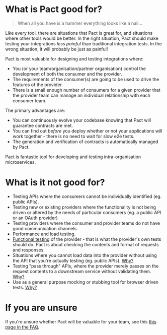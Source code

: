 # What is Pact good for?

> When all you have is a hammer everything looks like a nail...

Like every tool, there are situations that Pact is great for, and situations where other tools would be better.
In the right situation, Pact should make testing your integrations _less painful_ than traditional integration tests.
In the wrong situation, it will probably be just as painful!

Pact is most valuable for designing and testing integrations where:

* You (or your team/organisation/partner organisation) control the development of both the consumer and the provider.
* The requirements of the consumer(s) are going to be used to drive the features of the provider.
* There is a small enough number of consumers for a given provider that the provider team can manage an individual relationship with each consumer team.

The primary advantages are:

* You can continuously evolve your codebase knowing that Pact will guarantee contracts are met.
* You can find out _before_ you deploy whether or not your applications will work together - there is no need to wait for slow e2e tests.
* The generation and verification of contracts is automatically managed by Pact.

Pact is fantastic tool for developing and testing intra-organisation microservices.

# What is it not good for?

* Testing APIs where the consumers cannot be individually identified (eg. public APIs).
* Testing new or existing providers where the functionality is not being driven or altered by the needs of particular consumers (eg. a public API or an OAuth provider)
* Testing providers where the consumer and provider teams do not have good communication channels.
* Performance and load testing.
* [Functional testing][functional-testing] of the provider - that is what the provider's own tests should do. Pact is about checking the contents and format of requests and responses.
* Situations where you cannot load data into the provider without using the API that you're actually testing (eg. public APIs). [Why?][pact-public-apis]
* Testing "pass through" APIs, where the provider merely passes on the request contents to a downstream service without validating them. [Why?][pass-through-apis]
* Use as a general purpose mocking or stubbing tool for browser driven tests. [Why?][isolated-tests]

[pact-public-apis]: https://github.com/pact-foundation/pact-ruby/wiki/Why-Pact-may-not-be-the-best-tool-for-testing-public-APIs
[pass-through-apis]: https://github.com/pact-foundation/pact-ruby/wiki/Why-Pact-may-not-be-the-best-tool-for-testing-pass-through-APIs
[functional-testing]: /best_practices/contract_tests_not_functional_tests.md
[isolated-tests]: /best_practices/consumer.md

# If you are unsure

If you're unsure whether Pact will be valuable for your team, see this [this page in the FAQ](/faq/convince-me.md).
